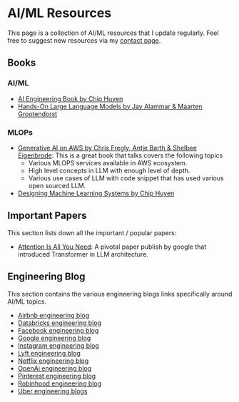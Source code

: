 # AI/ML Resources

This page is a collection of AI/ML resources that I update regularly. Feel free to suggest new resources via my [contact page](contact.md).

## Books

### AI/ML

- [AI Engineering Book by Chip Huyen](https://a.co/d/1yFRjhV)
- [Hands-On Large Language Models by Jay Alammar & Maarten Grootendorst](https://a.co/d/eTCQLsw)

### MLOPs

- [Generative AI on AWS by Chris Fregly, Antje Barth & Shelbee Eigenbrode](https://a.co/d/3bz4c1w): This is a great book that talks covers the following topics
    - Various MLOPS services available in AWS ecosystem.
    - High level concepts in LLM with enough level of depth.
    - Various use cases of LLM with code snippet that has used various open sourced LLM.
- [Designing Machine Learning Systems by Chip Huyen](https://a.co/d/53xfE7T)

## Important Papers

This section lists down all the important / popular papers:

- [Attention Is All You Need](technical-papers/NIPS-2017-attention-is-all-you-need-Paper.pdf): A pivotal paper publish by google that introduced Transformer in LLM architecture.

## Engineering Blog

This section contains the various engineering blogs links specifically around AI/ML topics.

- [Airbnb engineering blog](https://medium.com/airbnb-engineering/tagged/machine-learning)
- [Databricks engineering blog](https://www.databricks.com/blog/category/engineering/data-science-machine-learning)
- [Facebook engineering blog](https://engineering.fb.com/category/ml-applications/)
- [Google engineering blog](https://cloud.google.com/blog/products/ai-machine-learning)
- [Instagram engineering blog](https://instagram-engineering.com/tagged/machine-learning)
- [Lyft engineering blog](https://eng.lyft.com/tagged/machine-learning)
- [Netflix engineering blog](https://netflixtechblog.com/tagged/machine-learning)
- [OpenAi engineering blog](https://blogboard.io/source-feed/source/openai-blog)
- [Pinterest engineering blog](https://medium.com/pinterest-engineering/tagged/machine-learning)
- [Robinhood engineering blog](https://medium.com/robinhood-engineering/eng/home)
- [Uber engineering blogs](https://www.uber.com/blog/engineering/data/)
